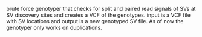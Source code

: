 brute force genotyper that checks for split and paired read signals of SVs at SV discovery sites and creates a VCF of the genotypes. input is a VCF file with SV locations and output is a new genotyped SV file. As of now the genotyper only works on duplications. 
